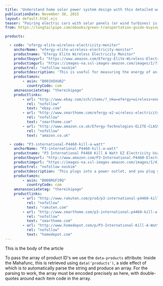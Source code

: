 ```yaml
---
title: 'Understand home solar power system design with this detailed walk-through'
publicationDate: November 30, 2015
layout: default.html.ejs
teaser: "Pairing electric cars with solar panels (or wind turbines) is attractive to everyone, meaning we commonly see them pictured together.  Clean power for clean cars makes so much sense.  But implementing that idea, putting solar panels on your own home, can be daunting.  Several companies exist offering to simplify the process, but it's always better to be the well informed consumer so you can better negotiate with the sales-person."
from: https://longtailpipe.com/ebooks/green-transportation-guide-buying-owning-charging-plug-in-vehicles-of-all-kinds/gasoline-electricity-and-the-energy-to-move-transportation-systems/detailed-walk-through-of-home-solar-power-system-design/

products:

  - code: "efergy-elite-wireless-electricity-monitor"
    anchorName: "efergy-elite-wireless-electricity-monitor"
    productname: "Efergy Elite Wireless Electricity Monitor"
    productbuyurl: "https://www.amazon.com/Efergy-Elite-Wireless-Electricity-Monitor/dp/B003XOXU02/ref=sr_1_16?tag=visforvoltage-20"
    productimgurl: "https://images-na.ssl-images-amazon.com/images/I/71Lx99WgYdL._SL1200_.jpg"
    productrel: "nofollow noskim"
    productdescription: 'This is useful for measuring the energy of an entire house, or of a given device.   You clip sensor units to wires - the sensors are meant to be installed inside your service panel - that wirelessly transmit data to a display unit.  The display can be put anyplace that is convenient.'
    productamzn:
        - asin: "B003XOXU02"
          countryCode: com
    amznassociatetag: "thereikipage"
    productlinks:
        - url: "http://www.ebay.com/sch/items/?_nkw=efergy+wireless+energy+monitor&amp;_sacat=&amp;_ex_kw=&amp;_mPrRngCbx=1&amp;_udlo=&amp;_udhi=&amp;_sop=12&amp;_fpos=&amp;_fspt=1&amp;_sadis=&amp;LH_CAds=&amp;rmvSB=true"
          rel: "nofollow"
          text: "ebay.com"
        - url: "http://www.smarthome.com/efergy-e2-wireless-electricity-monitor.html"
          rel: "nofollow"
          text: "smarthome.com"
        - url: "http://www.amazon.co.uk/Efergy-Technologies-ELITE-CLASSIC-3-0/dp/B001Q1G4WK"
          rel: "nofollow"
          text: "amazon.co.uk"

  - code: "P3-international-P4460-kill-a-watt"
    anchorName: "P3-international-P4460-kill-a-watt"
    productname: "P3 International P4460 Kill A Watt EZ Electricity Usage Monitor"
    productbuyurl: "http://www.amazon.com/P3-International-P4460-Electricity-Monitor/dp/B000RGF29Q/ref=sr_1_2?ie=UTF8&amp;qid=1446772041&amp;sr=8-2&amp;keywords=kilowatt+meter&amp;tag=visforvoltage-20"
    productimgurl: "https://images-na.ssl-images-amazon.com/images/I/41nMQyqE75L.jpg"
    productrel: "nofollow noskim"
    productdescription: 'This plugs into a power outlet, and you plug your gizmo into the outlet on the front.  It measures power flowing through the meter, showing the numbers on the screen.'
    productamzn:
        - asin: "B000RGF29Q"
          countryCode: com
    amznassociatetag: "thereikipage"
    productlinks:
        - url: "http://www.rakuten.com/prod/p3-international-p4460-kill-a-watt-ez-electricity-usage-monitor/204392275.html"
          rel: "nofollow"
          text: "rakuten.com"
        - url: "http://www.smarthome.com/p3-international-p4460-kill-a-watt-ez.html"
          rel: "nofollow"
          text: "smarthome.com"
        - url: "http://www.homedepot.com/p/P3-International-Kill-A-Watt-EZ-Meter-P4460/202196388"
          rel: "nofollow"
          text: "homedepot.com"
---
```



This is the body of the article

<affiliate-product productid="efergy-elite-wireless-electricity-monitor"/>

<affiliate-product productid="maxgreen16gen2"/>

To pass the array of product ID's we use the `data-products` attribute.  Inside the Mahafunc, this is retrieved using `data('products')`, a side effect of which is to automatically parse the string and produce an array.  For the parsing to work, the array must be encoded precisely as here, with double-quotes around each item code in the array.

<affiliate-product-accordion id="accordion1" 
    data-products='[ "maxgreen16gen2", "1785881507", "wattzilla75" ]'></affiliate-product-accordion>
